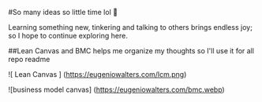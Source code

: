<!--
**eugeniowalters/eugeniowalters** is a ✨ _special_ ✨ repository because its `README.md` (this file) appears on your GitHub profile.

Here are some ideas to get you started:

- 🔭 I’m currently working on ...
- 🌱 I’m currently learning ...
- 👯 I’m looking to collaborate on ...
- 🤔 I’m looking for help with ...
- 💬 Ask me about ...
- 📫 How to reach me: ...
- 😄 Pronouns: ...
- ⚡ Fun fact: ...
-->
#So many ideas so little time lol 👋

Learning something new, tinkering and talking to others brings endless joy; so I hope to continue exploring here.

##Lean Canvas and BMC helps me organize my thoughts so I'll use it for all repo readme

![ Lean Canvas ] (https://eugeniowalters.com/lcm.png)

![business model canvas] (https://eugeniowalters.com/bmc.webp)
